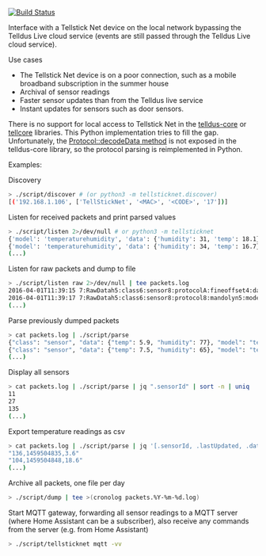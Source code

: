 [![Build Status](https://travis-ci.org/molobrakos/tellsticknet.svg?branch=master)](https://travis-ci.org/molobrakos/tellsticknet)

Interface with a Tellstick Net device on the local network bypassing the Telldus Live cloud service (events are still passed through the Telldus Live cloud service).

Use cases
- The Tellstick Net device is on a poor connection, such as a mobile broadband subscription in the summer house
- Archival of sensor readings
- Faster sensor updates than from the Telldus live service
- Instant updates for sensors such as door sensors.

There is no support for local access to Tellstick Net in the [telldus-core][1] or [tellcore][2] libraries. This Python implementation tries to fill the gap. Unfortunately, the [Protocol::decodeData method][3] is not exposed in the telldus-core library, so the protocol parsing is reimplemented in Python.
    
[1]: https://github.com/telldus/telldus/search?utf8=%E2%9C%93&q=TELLSTICK_CONTROLLER_TELLSTICK_NET
[2]: https://github.com/erijo/tellcore-py
[3]: https://github.com/telldus/telldus/blob/master/telldus-core/service/Protocol.cpp#L216

Examples:

Discovery
```bash
> ./script/discover # (or python3 -m tellsticknet.discover)
[('192.168.1.106', ['TellStickNet', '<MAC>', '<CODE>', '17'])]
```

Listen for received packets and print parsed values
```bash
> ./script/listen 2>/dev/null # or python3 -m tellsticknet
{'model': 'temperaturehumidity', 'data': {'humidity': 31, 'temp': 18.1}, 'lastUpdated': 1459502928, 'sensorId': 104, 'protocol': 'mandolyn', 'class': 'sensor'}
{'model': 'temperaturehumidity', 'data': {'humidity': 34, 'temp': 16.7}, 'lastUpdated': 1459503006, 'sensorId': 135, 'protocol': 'fineoffset', 'class': 'sensor'}
(...)
```

Listen for raw packets and dump to file
```bash
> ./script/listen raw 2>/dev/null | tee packets.log
2016-04-01T11:39:15 7:RawDatah5:class6:sensor8:protocolA:fineoffset4:datai41B03B4DAAss
2016-04-01T11:39:17 7:RawDatah5:class6:sensor8:protocol8:mandolyn5:model13:temperaturehumidity4:datai13413986ss
(...)
```

Parse previously dumped packets
```bash
> cat packets.log | ./script/parse
{"class": "sensor", "data": {"temp": 5.9, "humidity": 77}, "model": "temperaturehumidity", "sensorId": 27, "lastUpdated": 1459503555, "protocol": "fineoffset"}
{"class": "sensor", "data": {"temp": 7.5, "humidity": 65}, "model": "temperaturehumidity", "sensorId": 11, "lastUpdated": 1459503557, "protocol": "mandolyn"}
(...)

```
Display all sensors
```bash
> cat packets.log | ./script/parse | jq ".sensorId" | sort -n | uniq
11
27
135
(...)
```

Export temperature readings as csv
```bash
> cat packets.log | ./script/parse | jq '[.sensorId, .lastUpdated, .data["temp"]] | @csv'
"136,1459504835,3.6"
"104,1459504848,18.6"
(...)
```

Archive all packets, one file per day
```bash
> ./script/dump | tee >(cronolog packets.%Y-%m-%d.log)
```

Start MQTT gateway, forwarding all sensor readings to a MQTT server (where Home Assistant can be a subscriber), also receive any commands from the server (e.g. from Home Assistant)
```bash
> ./script/tellsticknet mqtt -vv
```
